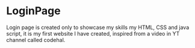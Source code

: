 # LoginPage
Login page is created only to showcase my skills my HTML, CSS and java script, it is my first website I have created, inspired from a video in YT channel  called codehal.
